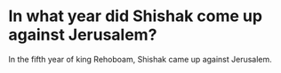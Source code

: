 # In what year did Shishak come up against Jerusalem?

In the fifth year of king Rehoboam, Shishak came up against Jerusalem.
